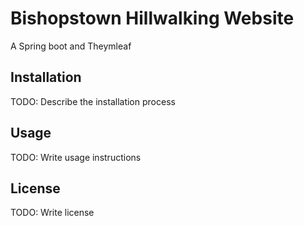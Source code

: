 # Bishopstown Hillwalking Website

A Spring boot and Theymleaf 

## Installation

TODO: Describe the installation process

## Usage

TODO: Write usage instructions

## License

TODO: Write license